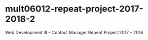 # mult06012-repeat-project-2017-2018-2
Web Development III - Contact Manager Repeat Project 2017 - 2018 
